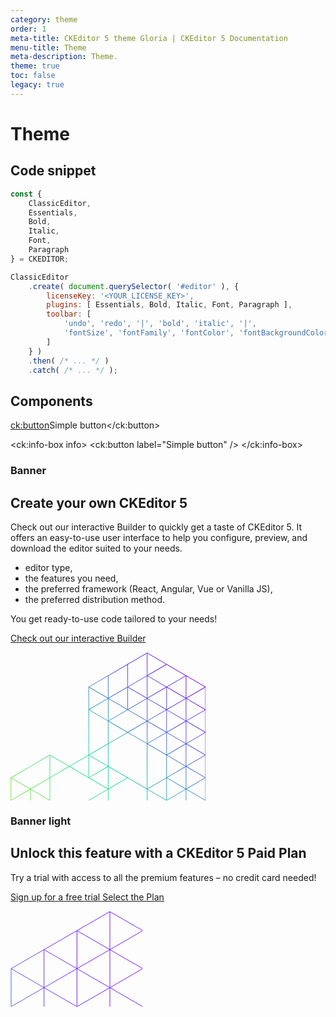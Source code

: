 ```yaml
---
category: theme
order: 1
meta-title: CKEditor 5 theme Gloria | CKEditor 5 Documentation
menu-title: Theme
meta-description: Theme.
theme: true
toc: false
legacy: true
---
```


# Theme

## Code snippet

```js
const {
    ClassicEditor,
    Essentials,
    Bold,
    Italic,
    Font,
    Paragraph
} = CKEDITOR;

ClassicEditor
    .create( document.querySelector( '#editor' ), {
        licenseKey: '<YOUR_LICENSE_KEY>',
        plugins: [ Essentials, Bold, Italic, Font, Paragraph ],
        toolbar: [
            'undo', 'redo', '|', 'bold', 'italic', '|',
            'fontSize', 'fontFamily', 'fontColor', 'fontBackgroundColor'
        ]
    } )
    .then( /* ... */ )
    .catch( /* ... */ );
```

## Components

<ck:button>Simple button</ck:button>

<ck:info-box info>
	<ck:button label="Simple button" />
</ck:info-box>

### Banner

<div class="c-banner no-transform">
<h2 class="c-banner__headline">Create your own <span class="doc b-text">CKEditor 5</span></h2>

<p class="c-banner__paragraph">Check out our interactive Builder to quickly get a taste of CKEditor&nbsp;5. It offers an easy-to-use user interface to help you configure, preview, and download the editor suited to your needs.</p>

<ul class="c-banner__list">
	<li class="c-banner__list-item">editor type,</li>
	<li class="c-banner__list-item">the features you need,</li>
	<li class="c-banner__list-item">the preferred framework (React, Angular, Vue or Vanilla JS),</li>
	<li class="c-banner__list-item">the preferred distribution method.</li>
</ul>
<p class="c-banner__paragraph">You get ready-to-use code tailored to your needs!</p>
<p class="c-banner__buttons">
	<a class="c-button c-button--primary c-button--base c-button--rounded doc"
		href="https://ckeditor.com/ckeditor-5/builder?redirect=docs" target="_blank" role="link">
		<span class="c-button__label doc">Check out our interactive Builder</span>
	</a>
</p>

<svg viewBox="0 0 312 237" fill="none" xmlns="http://www.w3.org/2000/svg" role="img" width="312" height="237" class="c-banner__background-image">
<path
	d="M218.882 509.641L250.008 491.496L281.133 473.352L343.385 437.062L374.511 418.917L436.762 382.628L437.01 382.483L437.01 127.884L436.762 127.739L405.636 109.594L374.511 91.4492L281.133 37.0156L274.988 33.4336L218.882 0.726543L218.63 0.579082L218.378 0.726543L187.253 18.8711L156.127 37.0156L125.002 55.1601L124.754 55.3047L124.754 164.173L94.1289 182.025L63.2539 164.028L63.0019 163.882L62.7509 164.028L0.498996 200.317L0.25095 200.462L0.250953 237.326L0.499 237.471L62.751 273.76L93.6279 291.76L93.6279 436.917L93.876 437.062L156.127 473.352L187.253 491.496L218.378 509.641L218.63 509.787L218.882 509.641ZM188.005 19.5889L218.13 2.02732L218.13 37.1601L188.005 54.7217L188.005 19.5889ZM219.13 2.02732L248.764 19.3027L219.13 36.5771L219.13 2.02732ZM219.624 37.4472L249.756 19.8808L279.889 37.4472L249.756 55.0127L219.624 37.4472ZM156.879 37.7344L187.005 20.1719L187.005 55.3047L156.879 72.8662L156.879 37.7344ZM126.248 55.5918L155.879 38.3174L155.879 72.8652L126.248 55.5918ZM188.499 55.5918L218.13 38.3174L218.13 72.8652L188.499 55.5918ZM219.13 38.3174L248.763 55.5918L219.13 72.8662L219.13 38.3174ZM250.75 55.5918L280.382 38.3174L280.382 72.8662L250.75 55.5918ZM281.382 38.3174L311.015 55.5918L281.382 72.8662L281.382 38.3174ZM125.754 56.4619L155.387 73.7363L125.754 91.0107L125.754 56.4619ZM157.373 73.7363L187.005 56.4619L187.005 91.0107L157.373 73.7363ZM188.005 56.4619L217.638 73.7363L188.005 91.0107L188.005 56.4619ZM219.624 73.7363L249.256 56.4619L249.256 91.0107L219.624 73.7363ZM250.256 56.4619L279.889 73.7363L250.256 91.0107L250.256 56.4619ZM281.875 73.7363L311.508 56.4619L311.508 91.0107L281.875 73.7363ZM312.508 56.4619L342.14 73.7363L312.508 91.0107L312.508 56.4619ZM156.879 74.6064L186.512 91.8808L156.879 109.155L156.879 74.6064ZM219.13 74.6064L248.763 91.8808L219.13 109.155L219.13 74.6064ZM250.75 91.8808L280.382 74.6064L280.382 109.155L250.75 91.8808ZM281.382 74.6064L311.015 91.8808L281.382 109.155L281.382 74.6064ZM313.001 91.8808L342.633 74.6064L342.633 109.155L313.001 91.8808ZM343.633 74.6064L373.266 91.8808L343.633 109.155L343.633 74.6064ZM126.248 91.8808L155.879 74.6074L155.879 109.155L126.248 91.8808ZM188.499 91.8808L218.13 74.6074L218.13 109.155L188.499 91.8808ZM157.373 110.025L187.505 92.4599L217.637 110.025L187.505 127.592L157.373 110.025ZM125.754 92.751L155.879 110.312L155.879 146.028L125.754 163.59L125.754 92.751ZM219.624 110.025L249.256 92.751L249.256 127.3L219.624 110.025ZM250.256 92.751L279.889 110.025L250.256 127.3L250.256 92.751ZM281.875 110.025L311.508 92.7509L311.508 127.301L281.875 110.025ZM312.508 92.7509L342.14 110.025L312.508 127.3L312.508 92.7509ZM344.127 110.025L373.759 92.7509L373.759 127.3L344.127 110.025ZM374.759 92.7509L404.391 110.025L374.759 127.3L374.759 92.7509ZM156.879 110.895L186.512 128.17L156.879 145.445L156.879 110.895ZM188.498 128.17L218.13 110.895L218.13 145.445L188.498 128.17ZM219.13 110.895L248.764 128.17L219.13 145.445L219.13 110.895ZM250.749 128.17L280.382 110.895L280.382 145.445L250.749 128.17ZM281.382 110.895L311.015 128.17L281.382 145.445L281.382 110.895ZM313 128.17L342.633 110.895L342.633 145.445L313 128.17ZM343.633 110.895L373.266 128.17L343.633 145.445L343.633 110.895ZM375.252 128.17L404.884 110.895L404.884 145.445L375.252 128.17ZM405.884 110.895L435.518 128.171L405.884 145.445L405.884 110.895ZM187.757 200.317L156.879 182.316L156.879 146.602L187.505 128.749L218.13 146.602L218.13 218.023L187.757 200.317ZM219.623 146.314L249.256 129.04L249.256 163.59L219.623 146.314ZM250.256 129.04L279.89 146.315L250.256 163.59L250.256 129.04ZM281.874 146.315L311.508 129.04L311.508 163.59L281.874 146.315ZM344.126 146.314L373.759 129.04L373.759 163.59L344.126 146.314ZM406.377 146.315L436.01 129.04L436.01 163.59L406.377 146.315ZM312.508 129.041L342.141 146.315L312.508 163.59L312.508 129.041ZM374.759 129.041L404.392 146.315L374.759 163.59L374.759 129.041ZM126.248 164.46L155.879 147.185L155.879 181.733L126.248 164.46ZM219.13 147.185L249.256 164.747L249.256 200.462L219.13 218.023L219.13 147.185ZM250.75 164.46L280.382 147.185L280.382 181.734L250.75 164.46ZM281.382 147.185L311.015 164.46L281.382 181.734L281.382 147.185ZM313.001 164.46L342.633 147.185L342.633 181.734L313.001 164.46ZM343.633 147.185L373.266 164.46L343.633 181.734L343.633 147.185ZM375.253 164.46L404.884 147.185L404.884 181.733L375.253 164.46ZM405.884 147.185L435.517 164.46L405.884 181.734L405.884 147.185ZM1.74509 200.749L62.5019 165.33L62.5019 200.462L31.8769 218.314L1.74509 200.749ZM63.5019 165.33L93.1357 182.604L63.5019 199.879L63.5019 165.33ZM95.122 182.604L124.754 165.33L124.754 199.879L95.122 182.604ZM125.754 165.33L155.387 182.604L125.754 199.879L125.754 165.33ZM250.256 165.33L279.889 182.604L250.256 199.879L250.256 165.33ZM281.875 182.604L311.508 165.33L311.508 199.879L281.875 182.604ZM312.508 165.33L342.141 182.604L312.508 199.879L312.508 165.33ZM344.127 182.604L373.759 165.33L373.759 199.879L344.127 182.604ZM374.759 165.33L404.392 182.604L374.759 199.879L374.759 165.33ZM406.378 182.604L436.01 165.33L436.01 199.879L406.378 182.604ZM63.5019 236.751L63.5019 201.036L94.1289 183.184L125.002 201.182L155.386 218.894L94.1279 254.604L63.5019 236.751ZM126.248 200.749L155.879 183.475L155.879 218.023L126.248 200.749ZM156.879 183.475L186.512 200.749L156.879 218.023L156.879 183.475ZM250.75 200.749L280.382 183.475L280.382 218.023L250.75 200.749ZM281.382 183.475L311.015 200.749L281.382 218.023L281.382 183.475ZM313.001 200.749L342.633 183.475L342.633 218.023L313.001 200.749ZM343.633 183.475L373.266 200.749L343.633 218.023L343.633 183.475ZM405.884 183.475L435.517 200.749L405.884 218.023L405.884 183.475ZM375.253 200.749L404.884 183.476L404.884 218.023L375.253 200.749ZM156.879 254.896L156.879 219.181L187.505 201.328L218.13 219.181L218.13 254.896L187.505 272.749L156.879 254.896ZM1.25095 201.619L30.8838 218.894L1.25095 236.168L1.25095 201.619ZM32.8701 218.894L62.5019 201.619L62.5019 236.168L32.8701 218.894ZM219.624 218.894L249.256 201.619L249.256 236.168L219.624 218.894ZM250.256 201.619L279.889 218.894L250.256 236.168L250.256 201.619ZM281.875 218.894L311.508 201.619L311.508 236.169L281.875 218.894ZM312.508 201.619L342.14 218.894L312.508 236.168L312.508 201.619ZM344.127 218.894L373.759 201.619L373.759 236.168L344.127 218.894ZM374.759 201.619L404.391 218.894L374.759 236.168L374.759 201.619ZM406.378 218.894L436.01 201.619L436.01 236.169L406.378 218.894ZM1.74509 237.038L31.3769 219.764L31.3769 254.313L1.74509 237.038ZM32.3769 254.896L32.3769 219.764L62.5019 237.325L62.5019 272.458L32.3769 254.896ZM95.1211 255.183L155.879 219.764L155.879 254.896L125.254 272.749L95.1211 255.183ZM219.13 219.764L248.764 237.038L219.13 254.313L219.13 219.764ZM250.749 237.038L280.382 219.764L280.382 254.313L250.749 237.038ZM281.382 219.764L311.015 237.038L281.382 254.313L281.382 219.764ZM313 237.038L342.633 219.764L342.633 254.313L313 237.038ZM343.633 219.764L373.266 237.038L343.633 254.313L343.633 219.764ZM375.252 237.038L404.884 219.764L404.884 254.313L375.252 237.038ZM405.884 219.764L435.518 237.039L405.884 254.313L405.884 219.764ZM63.5019 237.908L93.1357 255.184L63.5019 272.458L63.5019 237.908ZM219.623 255.183L249.256 237.908L249.256 272.458L219.623 255.183ZM250.256 237.908L279.89 255.184L250.256 272.458L250.256 237.908ZM281.874 255.184L311.508 237.908L311.508 272.458L281.874 255.184ZM344.126 255.183L373.759 237.908L373.759 272.458L344.126 255.183ZM406.377 255.184L436.01 237.908L436.01 272.458L406.377 255.184ZM312.508 237.909L342.141 255.184L312.508 272.458L312.508 237.909ZM374.759 237.909L404.392 255.184L374.759 272.458L374.759 237.909ZM126.247 273.327L156.38 255.762L186.513 273.328L156.38 290.894L126.247 273.327ZM63.9951 273.328L93.6279 256.053L93.6279 290.603L63.9951 273.328ZM94.6279 291.186L94.6279 256.053L124.754 273.614L124.754 308.747L94.6279 291.186ZM188.498 273.327L218.13 256.053L218.13 290.602L188.498 273.327ZM219.13 256.053L248.764 273.328L219.13 290.603L219.13 256.053ZM250.749 273.327L280.382 256.053L280.382 290.603L250.749 273.327ZM281.382 256.053L311.016 273.328L281.382 290.603L281.382 256.053ZM313 273.328L342.633 256.053L342.633 290.603L313 273.328ZM343.633 256.053L373.267 273.328L343.633 290.603L343.633 256.053ZM375.252 273.327L404.884 256.053L404.884 290.602L375.252 273.327ZM405.884 256.053L435.518 273.328L405.884 290.603L405.884 256.053ZM125.754 274.197L155.387 291.473L125.754 308.747L125.754 274.197ZM157.373 291.473L187.005 274.197L187.005 308.747L157.373 291.473ZM188.005 274.197L217.638 291.473L188.005 308.747L188.005 274.197ZM219.624 291.473L249.256 274.197L249.256 308.747L219.624 291.473ZM250.256 274.197L279.89 291.473L250.256 308.747L250.256 274.197ZM281.875 291.473L311.508 274.197L311.508 308.747L281.875 291.473ZM312.508 274.197L342.141 291.473L312.508 308.747L312.508 274.197ZM344.126 291.473L373.759 274.197L373.759 308.747L344.126 291.473ZM374.759 274.197L404.392 291.473L374.759 308.747L374.759 274.197ZM406.378 291.473L436.01 274.197L436.01 308.747L406.378 291.473ZM125.754 345.619L125.754 309.904L156.38 292.051L187.005 309.904L187.005 345.618L156.379 363.472L125.754 345.619ZM94.6279 292.343L124.261 309.617L94.6279 326.892L94.6279 292.343ZM188.499 309.617L218.13 292.343L218.13 326.892L188.499 309.617ZM219.13 292.343L248.763 309.617L219.13 326.892L219.13 292.343ZM250.75 309.617L280.382 292.343L280.382 326.892L250.75 309.617ZM281.382 292.343L311.015 309.617L281.382 326.892L281.382 292.343ZM313.001 309.617L342.633 292.343L342.633 326.892L313.001 309.617ZM343.633 292.343L373.266 309.617L343.633 326.892L343.633 292.343ZM375.253 309.617L404.884 292.343L404.884 326.892L375.253 309.617ZM405.884 292.343L435.517 309.617L405.884 326.892L405.884 292.343ZM95.1221 327.762L124.754 310.487L124.754 345.036L95.1221 327.762ZM188.005 310.487L217.637 327.762L188.005 345.035L188.005 310.487ZM219.13 363.764L219.13 328.049L249.256 310.487L249.256 381.325L219.13 363.764ZM250.256 381.908L250.256 310.487L280.63 328.194L311.508 346.194L311.508 381.908L280.882 399.762L250.256 381.908ZM281.875 327.762L311.508 310.487L311.508 345.036L281.875 327.762ZM312.508 345.619L312.508 310.487L342.633 328.049L342.633 363.181L312.508 345.619ZM344.127 327.762L373.759 310.487L373.759 345.036L344.127 327.762ZM374.759 310.487L404.391 327.762L374.759 345.035L374.759 310.487ZM406.378 327.762L436.01 310.487L436.01 345.036L406.378 327.762ZM94.6279 363.764L94.6279 328.632L124.754 346.194L124.754 381.325L94.6279 363.764ZM188.005 346.193L218.13 328.632L218.13 363.764L188.005 381.325L188.005 346.193ZM343.633 328.632L373.266 345.906L343.633 363.181L343.633 328.632ZM375.252 345.906L404.884 328.632L404.884 363.181L375.252 345.906ZM405.884 328.632L435.517 345.906L405.884 363.181L405.884 328.632ZM157.373 364.051L187.005 346.776L187.005 381.325L157.373 364.051ZM344.127 364.051L373.759 346.776L373.759 381.325L344.127 364.051ZM406.378 364.051L436.01 346.776L436.01 381.325L406.378 364.051ZM125.754 346.777L155.386 364.051L125.754 381.325L125.754 346.777ZM312.508 346.777L342.14 364.051L312.508 381.325L312.508 346.777ZM374.759 346.777L404.391 364.051L374.759 381.325L374.759 346.777ZM374.759 382.482L405.385 364.63L435.517 382.195L374.759 417.615L374.759 382.482ZM94.6279 364.921L124.754 382.482L124.754 418.198L94.6279 435.76L94.6279 364.921ZM126.248 382.195L155.879 364.921L155.879 399.47L126.248 382.195ZM156.879 364.921L186.512 382.195L156.879 399.47L156.879 364.921ZM188.499 382.195L218.13 364.921L218.13 399.47L188.499 382.195ZM219.13 364.921L248.763 382.195L219.13 399.47L219.13 364.921ZM313.001 382.195L342.633 364.921L342.633 399.47L313.001 382.195ZM343.633 364.921L373.266 382.195L343.633 399.47L343.633 364.921ZM125.754 383.065L155.387 400.34L125.754 417.615L125.754 383.065ZM157.373 400.34L187.005 383.065L187.005 417.615L157.373 400.34ZM188.005 383.065L217.638 400.34L188.005 417.615L188.005 383.065ZM219.624 400.34L249.256 383.065L249.256 417.615L219.624 400.34ZM250.256 383.065L279.89 400.34L250.256 417.615L250.256 383.065ZM281.875 400.34L311.508 383.065L311.508 417.615L281.875 400.34ZM312.508 383.065L342.141 400.34L312.508 417.615L312.508 383.065ZM344.126 400.34L373.759 383.065L373.759 417.615L344.126 400.34ZM250.749 418.485L280.882 400.919L311.016 418.485L280.882 436.051L250.749 418.485ZM156.879 401.21L186.513 418.484L156.879 435.76L156.879 401.21ZM219.13 401.21L248.764 418.484L219.13 435.76L219.13 401.21ZM313 418.485L342.633 401.21L342.633 435.76L313 418.485ZM343.633 401.21L373.267 418.484L343.633 435.76L343.633 401.21ZM126.247 418.485L155.879 401.211L155.879 435.76L126.247 418.485ZM188.498 418.485L218.13 401.211L218.13 435.76L188.498 418.485ZM95.1221 436.63L125.254 419.063L155.386 436.63L125.254 454.195L95.1221 436.63ZM157.373 436.63L187.005 419.354L187.005 453.904L157.373 436.63ZM188.005 419.354L217.637 436.63L188.005 453.903L188.005 419.354ZM219.624 436.63L249.256 419.354L249.256 453.904L219.624 436.63ZM250.256 419.354L279.889 436.63L250.256 453.904L250.256 419.354ZM281.875 436.63L311.508 419.354L311.508 453.904L281.875 436.63ZM312.508 419.354L342.14 436.63L312.508 453.904L312.508 419.354ZM126.247 454.774L155.879 437.5L155.879 472.049L126.247 454.774ZM156.879 437.5L186.512 454.774L156.879 472.049L156.879 437.5ZM188.498 454.774L218.13 437.5L218.13 472.049L188.498 454.774ZM219.13 437.5L248.763 454.774L219.13 472.049L219.13 437.5ZM250.749 454.774L280.382 437.5L280.382 472.049L250.749 454.774ZM281.382 437.5L311.015 454.774L281.382 472.049L281.382 437.5ZM157.373 472.919L187.005 455.645L187.005 490.193L157.373 472.919ZM219.624 472.919L249.256 455.645L249.256 490.193L219.624 472.919ZM250.256 455.645L279.889 472.919L250.256 490.193L250.256 455.645ZM188.005 455.645L217.637 472.919L188.005 490.193L188.005 455.645ZM188.499 491.063L218.631 473.498L248.763 491.063L218.631 508.629L188.499 491.063Z"
	fill="url(#paint0_linear_2792_9761)"></path>
<defs>
	<linearGradient id="paint0_linear_2792_9761" x1="67.9769" y1="421.931" x2="386.5" y2="121.557"
		gradientUnits="userSpaceOnUse">
		<stop offset="0.0336539" stop-color="#B0EB1D"></stop>
		<stop offset="0.50277" stop-color="#26DBA5"></stop>
		<stop offset="1" stop-color="#7F00FD"></stop>
	</linearGradient>
</defs>
</svg>
</div>

### Banner light

<div class="c-banner c-banner--light no-transform">
<h2 class="c-banner__headline">Unlock this feature with a <span>CKEditor&nbsp;5 Paid Plan</span></h2>

<p class="c-banner__paragraph">Try a trial with access to all the premium features – no credit card needed!</p>

<p class="c-banner__buttons">
<a class="c-button c-button--primary c-button--base c-button--rounded doc"
	href="https://portal.ckeditor.com/checkout?plan=free" target="_blank" role="link">
	<span class="c-button__label doc">Sign up for a free trial</span>
</a>
<a class="c-button c-button--secondary c-button--base c-button--rounded doc"
	href="https://ckeditor.com/pricing/" target="_blank" role="link">
	<span class="c-button__label doc">Select the Plan</span>
</a>
</p>

<svg width="211" height="153" viewBox="0 0 211 153" fill="none" xmlns="http://www.w3.org/2000/svg" class="c-banner__background-image">
<path
	d="M106.338 31.4088L159.007 61.8176M106.338 31.4088L53.6695 61.8177M106.338 31.4088L106.338 153.044M106.338 31.4088L159.007 0.999986M1.00001 92.2265L1.00001 153.044M1.00001 92.2265L53.6695 61.8177M1.00001 92.2265L53.6695 122.635M1.00001 153.044L53.6695 122.635M1.00001 153.044L1.00002 213.862M1.00001 153.044L1.00002 274.68M1.00001 153.044L106.338 213.862M53.6695 61.8177L53.6695 122.635M53.6695 61.8177L159.007 122.635M53.6695 122.635L106.338 153.044M53.6695 122.635L159.007 61.8176M53.6695 122.635L53.6695 244.271M159.007 61.8176L159.007 122.635M159.007 61.8176L211.676 31.4088M159.007 61.8176L159.007 0.999986M159.007 61.8176L211.676 92.2265L264.345 122.635M159.007 122.635L106.338 153.044M159.007 122.635L211.676 153.044M159.007 122.635L264.345 61.8176M159.007 122.635L159.007 244.271M106.338 153.044L106.338 213.862M106.338 153.044L1.00002 213.862M106.338 153.044L211.676 213.862M211.676 31.4088L264.345 61.8176M211.676 31.4088L211.676 153.044M211.676 31.4088L159.007 0.999986M264.345 61.8176L264.345 122.635M264.345 61.8176L317.014 92.2265M264.345 122.635L211.676 153.044M264.345 122.635L317.014 153.044M264.345 122.635L264.345 244.271M211.676 153.044L211.676 213.862M211.676 153.044L106.338 213.862M211.676 153.044L317.014 213.862M369.683 122.635L317.014 153.044M369.683 122.635L369.683 244.27M369.683 122.635L317.014 92.2265M317.014 153.044L317.014 213.862M317.014 153.044L211.676 213.862M317.014 153.044L422.352 213.862M317.014 153.044L317.014 92.2265M1.00002 274.68L1.00003 335.497M1.00002 274.68L1.00002 213.862M1.00002 274.68L53.6695 305.088M1.00002 274.68L53.6695 244.271M1.00002 274.68L1.00003 396.315M1.00002 213.862L53.6695 244.271M1.00002 213.862L1.00003 335.497M53.6695 244.271L53.6695 305.088M53.6695 244.271L106.338 213.862M53.6695 244.271L159.007 305.088M53.6695 305.088L1.00003 335.497M53.6695 305.088L106.338 335.497M53.6695 305.088L159.007 244.271M53.6695 305.088L53.6695 426.723M1.00003 335.497L1.00003 396.315M1.00003 335.497L106.338 396.315M106.338 213.862L159.007 244.271M106.338 213.862L106.338 335.497M159.007 244.271L159.007 305.088M159.007 244.271L211.676 213.862M159.007 244.271L264.345 305.088M159.007 305.088L106.338 335.497M159.007 305.088L211.676 335.497M159.007 305.088L264.345 244.271M159.007 305.088L159.007 426.723M106.338 335.497L106.338 396.315M106.338 335.497L1.00003 396.315M106.338 335.497L211.676 396.315M211.676 213.862L264.345 244.271M211.676 213.862L211.676 335.497M264.345 244.271L264.345 305.088M264.345 244.271L317.014 213.862M264.345 244.271L369.683 305.088M264.345 305.088L211.676 335.497M264.345 305.088L317.014 335.497M264.345 305.088L369.683 244.27M264.345 305.088L264.345 426.723M211.676 335.497L211.676 396.315M211.676 335.497L106.338 396.315M211.676 335.497L317.014 396.315M317.014 213.862L369.683 244.27M317.014 213.862L317.014 335.497M369.683 244.27L369.683 305.088M369.683 244.27L422.352 213.862M369.683 244.27L475.021 305.088M369.683 305.088L317.014 335.497M369.683 305.088L422.352 335.497M369.683 305.088L475.021 244.27M369.683 305.088L369.683 426.723M317.014 335.497L317.014 396.315M317.014 335.497L211.676 396.315M317.014 335.497L422.352 396.315M422.352 213.862L475.021 244.27M422.352 213.862L422.352 335.497M475.021 244.27L475.021 305.088M475.021 244.27L580.359 305.088M475.021 305.088L422.352 335.497M475.021 305.088L527.69 335.497M475.021 305.088L580.359 244.27M475.021 305.088L475.021 426.723M422.352 335.497L422.352 396.315M422.352 335.497L317.014 396.315M422.352 335.497L527.69 396.315M580.359 244.27L580.359 305.088M580.359 244.27L685.697 305.088M580.359 305.088L527.69 335.497M580.359 305.088L633.028 335.497M580.359 305.088L580.359 426.723M527.69 335.497L527.69 396.315M527.69 335.497L422.352 396.315M527.69 335.497L633.028 396.315M685.697 305.088L633.028 335.497M685.697 305.088L738.366 335.497M685.697 305.088L685.697 426.723M633.028 335.497L633.028 396.315M633.028 335.497L527.69 396.315M633.028 335.497L738.366 396.315M738.366 335.497L738.366 396.315M738.366 335.497L633.028 396.315M1.00003 396.315L1.00004 457.133M1.00003 396.315L53.6695 426.723M1.00004 457.133L53.6695 426.723M1.00004 457.133L53.6695 487.541M53.6695 426.723L53.6695 487.541M53.6695 426.723L106.338 396.315M53.6695 426.723L159.008 487.541M53.6695 487.541L106.338 517.95M53.6695 487.541L159.007 426.723M106.338 396.315L159.007 426.723M106.338 396.315L106.338 517.95M159.007 426.723L159.008 487.541M159.007 426.723L211.676 396.315M159.007 426.723L264.346 487.541M159.008 487.541L106.338 517.95M159.008 487.541L264.345 426.723M211.676 396.315L264.345 426.723M264.345 426.723L264.346 487.541M264.345 426.723L317.014 396.315M264.345 426.723L369.683 487.541M264.346 487.541L317.014 517.95M264.346 487.541L369.683 426.723M264.346 487.541L264.346 609.176M317.014 396.315L369.683 426.723M317.014 396.315L317.014 517.95M369.683 426.723L369.683 487.541M369.683 426.723L422.352 396.315M369.683 426.723L475.021 487.541M369.683 487.541L317.014 517.95M369.683 487.541L422.352 517.95M369.683 487.541L475.021 426.723M369.683 487.541L369.683 609.176M317.014 517.95L317.014 578.767M317.014 517.95L422.352 578.767M422.352 396.315L475.021 426.723M422.352 396.315L422.352 517.95M475.021 426.723L475.021 487.541M475.021 426.723L527.69 396.315M475.021 426.723L580.359 487.541M475.021 487.541L422.352 517.95M475.021 487.541L527.69 517.95M475.021 487.541L580.359 426.723M475.021 487.541L475.021 609.176M422.352 517.95L422.352 578.767M422.352 517.95L317.014 578.767M422.352 517.95L527.69 578.767M527.69 396.315L580.359 426.723M527.69 396.315L527.69 517.95M580.359 426.723L580.359 487.541M580.359 426.723L633.028 396.315M580.359 426.723L685.697 487.541M580.359 487.541L527.69 517.95M580.359 487.541L633.028 517.95M580.359 487.541L685.697 426.723M580.359 487.541L580.359 609.176M527.69 517.95L527.69 578.767M527.69 517.95L422.352 578.767M527.69 517.95L633.028 578.767M633.028 396.315L685.697 426.723M633.028 396.315L633.028 517.95M685.697 426.723L685.697 487.541M685.697 426.723L738.366 396.315M685.697 426.723L738.366 457.132M685.697 487.541L633.028 517.95M685.697 487.541L738.366 517.95M685.697 487.541L685.697 548.359L633.028 578.767M685.697 487.541L738.366 457.132M633.028 517.95L633.028 578.767M633.028 517.95L527.69 578.767M738.366 396.315L738.366 457.132M738.366 396.315L738.366 517.95M738.366 457.132L738.366 517.95M738.366 517.95L633.028 578.767M264.346 609.176L317.014 578.767M264.346 609.176L369.683 669.994M317.014 578.767L369.683 609.176M317.014 578.767L317.014 700.403M369.683 609.176L369.683 669.994M369.683 609.176L422.352 578.767M369.683 609.176L475.021 669.994M369.683 669.994L317.014 700.403M369.683 669.994L422.352 700.403M369.683 669.994L475.021 609.176M317.014 700.403L369.683 730.812L422.352 700.403M422.352 578.767L475.021 609.176M422.352 578.767L422.352 700.403M475.021 609.176L475.021 669.994M475.021 609.176L527.69 578.767M475.021 609.176L527.69 639.585L580.359 609.176M475.021 669.994L422.352 700.403M475.021 669.994L580.359 609.176M527.69 578.767L580.359 609.176M580.359 609.176L633.028 578.767"
	stroke="url(#paint0_linear_2792_9923)" />
<defs>
	<linearGradient id="paint0_linear_2792_9923" x1="121" y1="126.5" x2="-521.048" y2="275.226"
		gradientUnits="userSpaceOnUse">
		<stop stop-color="#771BFF" />
		<stop offset="0.465" stop-color="#26D5A1" />
		<stop offset="1" stop-color="#AFE229" />
	</linearGradient>
</defs>
</svg>
</div>
